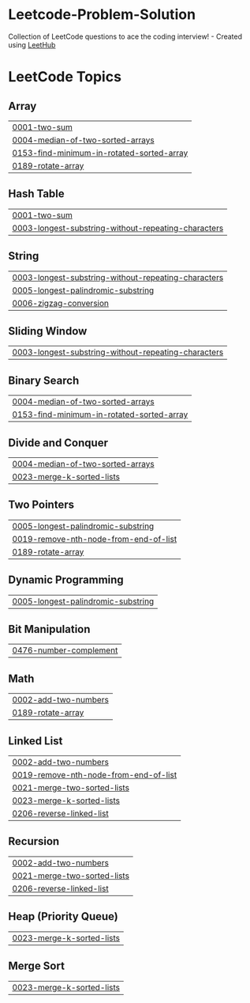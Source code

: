 # Leetcode-Problem-Solution
Collection of LeetCode questions to ace the coding interview! - Created using [LeetHub](https://github.com/QasimWani/LeetHub)

<!---LeetCode Topics Start-->
# LeetCode Topics
## Array
|  |
| ------- |
| [0001-two-sum](https://github.com/Yuvasaiteja25/Leetcode-Problem-Solution/tree/master/0001-two-sum) |
| [0004-median-of-two-sorted-arrays](https://github.com/Yuvasaiteja25/Leetcode-Problem-Solution/tree/master/0004-median-of-two-sorted-arrays) |
| [0153-find-minimum-in-rotated-sorted-array](https://github.com/Yuvasaiteja25/Leetcode-Problem-Solution/tree/master/0153-find-minimum-in-rotated-sorted-array) |
| [0189-rotate-array](https://github.com/Yuvasaiteja25/Leetcode-Problem-Solution/tree/master/0189-rotate-array) |
## Hash Table
|  |
| ------- |
| [0001-two-sum](https://github.com/Yuvasaiteja25/Leetcode-Problem-Solution/tree/master/0001-two-sum) |
| [0003-longest-substring-without-repeating-characters](https://github.com/Yuvasaiteja25/Leetcode-Problem-Solution/tree/master/0003-longest-substring-without-repeating-characters) |
## String
|  |
| ------- |
| [0003-longest-substring-without-repeating-characters](https://github.com/Yuvasaiteja25/Leetcode-Problem-Solution/tree/master/0003-longest-substring-without-repeating-characters) |
| [0005-longest-palindromic-substring](https://github.com/Yuvasaiteja25/Leetcode-Problem-Solution/tree/master/0005-longest-palindromic-substring) |
| [0006-zigzag-conversion](https://github.com/Yuvasaiteja25/Leetcode-Problem-Solution/tree/master/0006-zigzag-conversion) |
## Sliding Window
|  |
| ------- |
| [0003-longest-substring-without-repeating-characters](https://github.com/Yuvasaiteja25/Leetcode-Problem-Solution/tree/master/0003-longest-substring-without-repeating-characters) |
## Binary Search
|  |
| ------- |
| [0004-median-of-two-sorted-arrays](https://github.com/Yuvasaiteja25/Leetcode-Problem-Solution/tree/master/0004-median-of-two-sorted-arrays) |
| [0153-find-minimum-in-rotated-sorted-array](https://github.com/Yuvasaiteja25/Leetcode-Problem-Solution/tree/master/0153-find-minimum-in-rotated-sorted-array) |
## Divide and Conquer
|  |
| ------- |
| [0004-median-of-two-sorted-arrays](https://github.com/Yuvasaiteja25/Leetcode-Problem-Solution/tree/master/0004-median-of-two-sorted-arrays) |
| [0023-merge-k-sorted-lists](https://github.com/Yuvasaiteja25/Leetcode-Problem-Solution/tree/master/0023-merge-k-sorted-lists) |
## Two Pointers
|  |
| ------- |
| [0005-longest-palindromic-substring](https://github.com/Yuvasaiteja25/Leetcode-Problem-Solution/tree/master/0005-longest-palindromic-substring) |
| [0019-remove-nth-node-from-end-of-list](https://github.com/Yuvasaiteja25/Leetcode-Problem-Solution/tree/master/0019-remove-nth-node-from-end-of-list) |
| [0189-rotate-array](https://github.com/Yuvasaiteja25/Leetcode-Problem-Solution/tree/master/0189-rotate-array) |
## Dynamic Programming
|  |
| ------- |
| [0005-longest-palindromic-substring](https://github.com/Yuvasaiteja25/Leetcode-Problem-Solution/tree/master/0005-longest-palindromic-substring) |
## Bit Manipulation
|  |
| ------- |
| [0476-number-complement](https://github.com/Yuvasaiteja25/Leetcode-Problem-Solution/tree/master/0476-number-complement) |
## Math
|  |
| ------- |
| [0002-add-two-numbers](https://github.com/Yuvasaiteja25/Leetcode-Problem-Solution/tree/master/0002-add-two-numbers) |
| [0189-rotate-array](https://github.com/Yuvasaiteja25/Leetcode-Problem-Solution/tree/master/0189-rotate-array) |
## Linked List
|  |
| ------- |
| [0002-add-two-numbers](https://github.com/Yuvasaiteja25/Leetcode-Problem-Solution/tree/master/0002-add-two-numbers) |
| [0019-remove-nth-node-from-end-of-list](https://github.com/Yuvasaiteja25/Leetcode-Problem-Solution/tree/master/0019-remove-nth-node-from-end-of-list) |
| [0021-merge-two-sorted-lists](https://github.com/Yuvasaiteja25/Leetcode-Problem-Solution/tree/master/0021-merge-two-sorted-lists) |
| [0023-merge-k-sorted-lists](https://github.com/Yuvasaiteja25/Leetcode-Problem-Solution/tree/master/0023-merge-k-sorted-lists) |
| [0206-reverse-linked-list](https://github.com/Yuvasaiteja25/Leetcode-Problem-Solution/tree/master/0206-reverse-linked-list) |
## Recursion
|  |
| ------- |
| [0002-add-two-numbers](https://github.com/Yuvasaiteja25/Leetcode-Problem-Solution/tree/master/0002-add-two-numbers) |
| [0021-merge-two-sorted-lists](https://github.com/Yuvasaiteja25/Leetcode-Problem-Solution/tree/master/0021-merge-two-sorted-lists) |
| [0206-reverse-linked-list](https://github.com/Yuvasaiteja25/Leetcode-Problem-Solution/tree/master/0206-reverse-linked-list) |
## Heap (Priority Queue)
|  |
| ------- |
| [0023-merge-k-sorted-lists](https://github.com/Yuvasaiteja25/Leetcode-Problem-Solution/tree/master/0023-merge-k-sorted-lists) |
## Merge Sort
|  |
| ------- |
| [0023-merge-k-sorted-lists](https://github.com/Yuvasaiteja25/Leetcode-Problem-Solution/tree/master/0023-merge-k-sorted-lists) |
<!---LeetCode Topics End-->